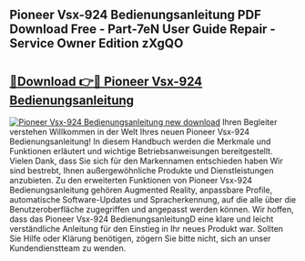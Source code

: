 ## Pioneer Vsx-924 Bedienungsanleitung PDF Download Free - Part-7eN User Guide Repair - Service Owner Edition zXgQO

# <h2><a href="http://df4ktr1.blite.top/?on=Pioneer+Vsx-924+Bedienungsanleitung">🔗Download 👉🔴 Pioneer Vsx-924 Bedienungsanleitung</a></h2>

[![Pioneer Vsx-924 Bedienungsanleitung new download](https://i.imgur.com/lujVjoI.png)](http://df4ktr1.blite.top/?on=Pioneer+Vsx-924+Bedienungsanleitung)
Ihren Begleiter verstehen Willkommen in der Welt Ihres neuen Pioneer Vsx-924 Bedienungsanleitung! In diesem Handbuch werden die Merkmale und Funktionen erläutert und wichtige Betriebsanweisungen bereitgestellt. Vielen Dank, dass Sie sich für den Markennamen entschieden haben Wir sind bestrebt, Ihnen außergewöhnliche Produkte und Dienstleistungen anzubieten. Zu den erweiterten Funktionen von Pioneer Vsx-924 Bedienungsanleitung gehören Augmented Reality, anpassbare Profile, automatische Software-Updates und Spracherkennung, auf die alle über die Benutzeroberfläche zugegriffen und angepasst werden können. Wir hoffen, dass das Pioneer Vsx-924 BedienungsanleitungD eine klare und leicht verständliche Anleitung für den Einstieg in Ihr neues Produkt war. Sollten Sie Hilfe oder Klärung benötigen, zögern Sie bitte nicht, sich an unser Kundendienstteam zu wenden.

